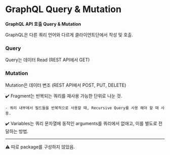 # GraphQL Query & Mutation
**GraphQL API 호출 Query & Mutation**

GraphQL은 다른 쿼리 언어와 다르게 클라이언트단에서 작성 및 호출.

### Query
Query는 데이터 Read (REST API에서 GET)

### Mutation
Mutation은 데이터 변조 (REST API에서 POST, PUT, DELETE)

:heavy_check_mark: Fragment는 반복되는 쿼리를 재사용 가능한 단위로 나눈 것. 

    - 쿼리 내부에서 필드들을 반복적으로 사용할 때, Recursive Query를 사용 해야 할 때 사용.

:heavy_check_mark: Variables는 쿼리 문자열에 동적인 arguments를 쿼리에서 없애고, 이를 별도로 전달하는 방법.

---
:warning: 따로 package를 구성하지 않았음.